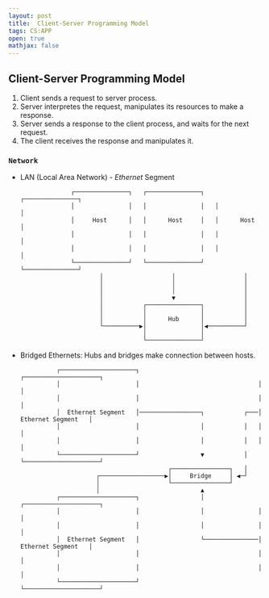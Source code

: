 ```yaml
---
layout: post
title:  Client-Server Programming Model
tags: CS:APP
open: true
mathjax: false
---
```


## Client-Server Programming Model
1. Client sends a request to server process.
2. Server interpretes the request, manipulates its resources to make a response.
3. Server sends a response to the client process, and waits for the next request.
4. The client receives the response and manipulates it.

### `Network`
- LAN (Local Area Network) - *Ethernet* Segment                                   
                                                                             
                    ┌───────────────┐   ┌───────────────┐   ┌───────────────┐
                    │               │   │               │   │               │
                    │     Host      │   │      Host     │   │      Host     │
                    │               │   │               │   │               │
                    │               │   │               │   │               │
                    └───────────────┘   └───────────────┘   └───────────────┘
                            │                   │                   │        
                            │                   │                   │        
                            │                   │                   │        
                            │                   ▼                   │        
                            │           ┌───────────────┐           │        
                            │           │               │           │        
                            │           │      Hub      │           │        
                            └──────────▶│               │◀──────────┘        
                                        │               │                    
                                        └───────────────┘                    


- Bridged Ethernets: Hubs and bridges make connection between hosts.                                                                 


                ┌─────────────────────┐                                 ┌─────────────────────┐
                │                     │                                 │                     │
                │                     │                                 │                     │
                │  Ethernet Segment   │─────────────────┐           ┌───│  Ethernet Segment   │
                │                     │                 │           │   │                     │
                │                     │                 │           │   │                     │
                └─────────────────────┘                 ▼           │   └─────────────────────┘
                                               ┌────────────────┐   │
                           ┌──────────────────▶│     Bridge     │ ◀─┘
                           │                   └────────────────┘
                           │                            ▲
                ┌─────────────────────┐                 │               ┌─────────────────────┐
                │                     │                 │               │                     │
                │                     │                 │               │                     │
                │  Ethernet Segment   │                 └───────────────│  Ethernet Segment   │
                │                     │                                 │                     │
                │                     │                                 │                     │
                └─────────────────────┘                                 └─────────────────────┘

